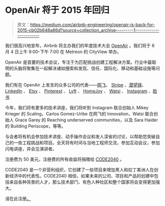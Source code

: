 # OpenAir 将于 2015 年回归

> 原文：<https://medium.com/airbnb-engineering/openair-is-back-for-2015-cb02b648a86d?source=collection_archive---------1----------------------->

我们很高兴地宣布，Airbnb 将主办我们的年度技术大会 [OpenAir](https://openair2015.com) 。我们将于 6 月 4 日上午 9:00-下午 7:00 在 Metreon 的 CityView 举办。

OpenAir 是首要的技术会议，专注于为匹配挑战创建工程解决方案。行业中最聪明的头脑将聚集在一起解决诸如搜索和发现、信任、国际化、移动和基础设施等问题。

我们有在 OpenAir 上发言的众多公司的代表——[网飞](https://www.netflix.com/)、 [Stripe](https://stripe.com) 、[潜望镜](https://www.periscope.tv)、 [LinkedIn](https://www.linkedin.com) 、 [Etsy](https://www.etsy.com) 、 [Pinterest](http://www.pinterest.com) 、 [Lyft](https://www.lyft.com) 、 [HomeJoy](https://www.homejoy.com) 、 [Watsi](https://watsi.org) 、 [Instagram](https://instagram.com) 、[脸书](https://www.facebook.com)

今年，我们将有更多的技术讲座，我们将听到 Instagram 联合创始人 Mikey Krieger 的 Scaling，Carlos Gomez-Uribe 在网飞的 Innovation，Watsi 联合创始人 Grace Garey 的 Reaching underserved communities，以及 Sara Haider 的 Building Periscope，等等。

与会者将有机会参加技术讲座、动手操作会议和发人深省的讨论，以帮助您突破自己的一些工程挑战和项目。全天将有时间与当地工程师交流，参加互动会议，参加闪电讲座，并会见演讲者。

注册费为 50 美元，注册费的所有收益将捐赠给 [CODE2040](http://www.code2040.org) 。

CODE2040 是一个非营利组织，它创建了一些项目来增加黑人和拉丁美洲人在创新经济中的代表性。CODE2040 相信，如果未来的公司、项目和产品的创建中包括来自各种背景的人才，那么技术部门、有色人种社区和整个国家将会变得更加强大。

请在此注册[。](https://openair2015.com/user/register)